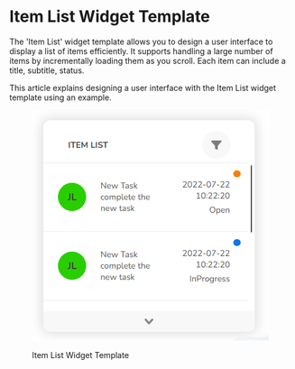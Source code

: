 # Item List Widget Template

The 'Item List' widget template allows you to design a user interface to display a list of items efficiently. It supports handling a large number of items by incrementally loading them as you scroll. Each item can include a title, subtitle, status.

This article explains designing a user interface with the Item List widget template using an example.

<figure><img src="../../../.gitbook/assets/image (62).png" alt=""><figcaption><p>Item List Widget Template</p></figcaption></figure>
